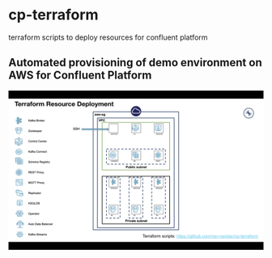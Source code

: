 # cp-terraform
terraform scripts to deploy resources for confluent platform

## Automated provisioning of demo environment on AWS for Confluent Platform
![sample_deployment](sample_topology.png)
